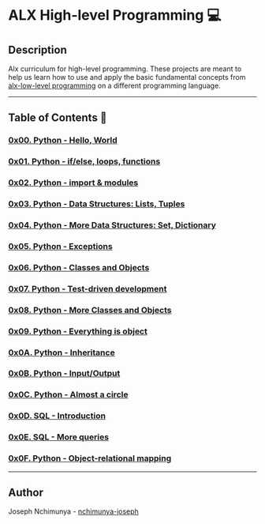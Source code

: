 # ALX High-level Programming :computer:

## Description
Alx curriculum for high-level programming. These projects are meant to help us learn how to use and apply the basic fundamental concepts from [alx-low-level programming](https://github.com/nchimunya-joseph/alx-low_level_programming) on a different programming language.

---

## Table of Contents :open_file_folder:

### [0x00. Python - Hello, World](./0x00-python-hello_world)

### [0x01. Python - if/else, loops, functions](./0x01-python-if_else_loops_functions)

### [0x02. Python - import & modules](./0x02-python-import_modules)

### [0x03. Python - Data Structures: Lists, Tuples](./0x03-python-data_structures)

### [0x04. Python - More Data Structures: Set, Dictionary](./0x04-python-more_data_structures)

### [0x05. Python - Exceptions](./0x05-python-exceptions)

### [0x06. Python - Classes and Objects](./0x06-python-classes)

### [0x07. Python - Test-driven development](./0x07-python-test_driven_development)

### [0x08. Python - More Classes and Objects](./0x08-python-more_classes)

### [0x09. Python - Everything is object](./0x09-python-everything_is_object)

### [0x0A. Python - Inheritance](./0x0A-python-inheritance)

### [0x0B. Python - Input/Output](./0x0B-python-input_output)

### [0x0C. Python - Almost a circle](./0x0C-python-almost_a_circle)

### [0x0D. SQL - Introduction](./0x0D-SQL_introduction)

### [0x0E. SQL - More queries](./0x0E-SQL_more_queries)

### [0x0F. Python - Object-relational mapping](./0x0F-python-object_relational_mapping)

---

## Author
 Joseph Nchimunya - [nchimunya-joseph](https://github.com/nchimunya-joseph/)

